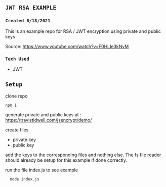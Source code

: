 ## `JWT RSA EXAMPLE`

### `Created 6/18/2021`
This is an example repo for RSA / JWT encryption using private and public keys

Source: https://www.youtube.com/watch?v=F0HLIe3kNvM

### `Tech Used`

- JWT

## `Setup`

clone repo

```
npm i
```

generate private and public keys at : https://travistidwell.com/jsencrypt/demo/


create files
- private.key
- public.key

add the keys to the corresponding files and nothing else.
The fs file reader should already be setup for this example if done correctly.

run the file index.js to see example

```
  node index.js
```